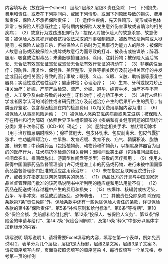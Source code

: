 内容填写表（放在第一个sheet）
	层级1	层级2	层级3
	责任免除
		（一）下列损失、费用和责任，或者在下列期间内、或因下列情形、或因下列原因导致的损失、费用和责任，保险人不承担保险责任：
		（1）遗传性疾病，先天性畸形、变形或染色体异常；被保险人所患既往症；等待期内被保险人发生意外伤害事故或者确诊的相关疾病；
		（2）故意行为或违法犯罪行为：投保人对被保险人的故意杀害、故意伤害；被保险人故意犯罪或者抗拒依法采取的刑事强制措施、被政府依法拘禁或入狱期间；被保险人故意自杀，但被保险人自杀时为无民事行为能力人的除外；被保险人故意自伤或因被保险人挑衅或故意行为而导致的打斗、被袭击或被谋杀；醉酒、服用、吸食或注射毒品；未遵医嘱擅自服用、涂用、注射药物；被保险人酒后驾驶、无合法有效驾驶证驾驶或驾驶无合法有效行驶证的机动车；
		（3）非疾病性治疗：预防性、康复性、保健性、美容整形、变性等相关医疗及前述相关医疗的并发症或因前述相关医疗导致的医疗事故；眼镜、义齿、义眼、义肢、助听器等康复性器具；实验性或试验性治疗；健康体检；心理治疗；
		（4）生育、牙科或视力矫正相关治疗：妊娠、产前产后检查、流产、分娩、避孕、绝育手术、治疗不孕不育症、人工受孕及由此导致的并发症；牙科治疗；视力矫正手术；
		（5）进行未经科学或者医学认可的试验性或者研究性治疗及前述治疗产生的后果所产生的费用；各类医疗鉴定、包含基因检测在内的检测费用（以相关费用票据内容为准）；
		（6）被保险人从事高风险运动；
		（7）被保险人感染艾滋病病毒或患艾滋病；被保险人存在精神和行为障碍（依照世界卫生组织颁布的《疾病和有关健康问题的国际统计分类》第十次修订版（ICD-10）确定）；
		（8）肥胖症相关手术、袖状胃切除术（用于治疗糖尿病时除外）；腺样体肥大、包皮环切术、包皮剥离术、包皮气囊扩张术、性功能障碍治疗、性早熟、发育迟缓、发育不良、疝气、鞘膜积液、脂肪瘤、粉刺瘤；中药类药品（包括植物药、动物药和矿物药），以捐献身体器官为目的的医疗行为，狂犬病抗体检测的相关费用；因椎间盘突出症（包括椎间盘膨出、椎间盘突出、椎间盘脱出、游离型椎间盘等类型）导致的医疗费用；
		（9）使用未获得中国国家药品监督管理部门许可或批准上市的药品或药物，进行未被中国国家药品监督管理部门批准的适应症用药治疗；
		（10）未在指定互联网医院进行诊疗，或者未在指定互联网药店购买的药品；
		（11）药品处方的开具与中国国家药品监督管理部门批准的该药品说明书中所列明的适应症和用法用量不符；
		（12）药品在配送或储存过程中产生的费用和损失；
		（13）核爆炸、核辐射或核污染，战争、军事冲突、暴乱或武装叛乱、恐怖袭击。
		（二）其他责任免除条款
		除保险条款第7条“责任免除”外，保险条款中还有一些免除保险人责任的条款，详见保险条款的第4条“保险责任”、第5条“补偿原则和给付标准”、第6条“等待期”、第10条“保险金额、免赔额和给付比例”、第12条“投保人、被保险人义务”、第13条“保险金的申请与给付”、第14.2条“保险合同解除”、及第15条“释义”中部分以黑体字加粗标示的内容。

















































填写说明
	填写说明
	1、请将需要Excel填写的内容，填写在第一个表单，例如免责说明
	2、表单分为几个层级，层级1是大标题，层级2是文案，层级3是子文案
	3、请按顺序填写内容，页面将按照您填写的顺序渲染
	4、每行仅填写一个单元格，参考第一页的样例


